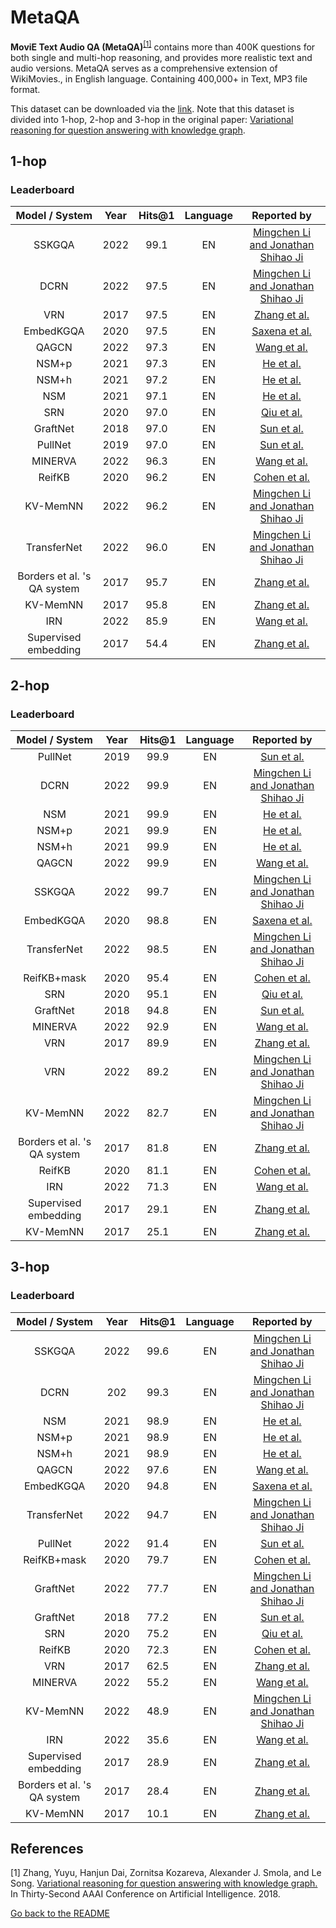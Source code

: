 # MetaQA 

**MoviE Text Audio QA (MetaQA)**<sup>[[1]](#myfootnote1)</sup> contains more than 400K questions for both single and multi-hop reasoning, and provides more realistic text and audio versions. MetaQA serves as a comprehensive extension of WikiMovies., in English language. Containing 400,000+ in Text, MP3 file format.

This dataset can be downloaded via the [link](https://github.com/yuyuz/MetaQA).
Note that this dataset is divided into 1-hop, 2-hop and 3-hop in the original paper: [Variational reasoning for question answering with knowledge graph](https://arxiv.org/pdf/1709.04071.pdf).

## 1-hop

### Leaderboard

|       Model / System        | Year | Hits@1 |Language|                                Reported by                                 |
|:---------------------------:|:----:|:------:|:------:|:--------------------------------------------------------------------------:|
|           SSKGQA            | 2022 |  99.1  |   EN   | [Mingchen Li and Jonathan Shihao Ji](https://arxiv.org/pdf/2204.10194.pdf) |
|            DCRN             | 2022 |  97.5  |   EN   | [Mingchen Li and Jonathan Shihao Ji](https://arxiv.org/pdf/2204.10194.pdf) |
|             VRN             | 2017 |  97.5  |   EN   |            [Zhang et al.](https://arxiv.org/pdf/1709.04071.pdf)            |
|          EmbedKGQA          | 2020 |  97.5  |   EN   |      [Saxena et al.](https://aclanthology.org/2020.acl-main.412.pdf)       |
|            QAGCN            | 2022 |  97.3  |   EN   |            [Wang et al.](https://arxiv.org/pdf/2206.01818.pdf)             |
|            NSM+p            | 2021 |  97.3  |   EN   |            [He et al.](https://arxiv.org/pdf/2101.03737.pdf)             |
|            NSM+h            | 2021 |  97.2  |   EN   |            [He et al.](https://arxiv.org/pdf/2101.03737.pdf)             |
|             NSM             | 2021 |  97.1  |   EN   |              [He et al.](https://arxiv.org/pdf/2101.03737.pdf)              |
|             SRN             | 2020 |  97.0  |   EN   |        [Qiu et al.](https://dl.acm.org/doi/10.1145/3336191.3371812)        |
|          GraftNet           | 2018 |  97.0  |   EN   |            [Sun et al.](https://aclanthology.org/D18-1455.pdf)             |
|           PullNet           | 2019 |  97.0  |   EN   |             [Sun et al.](https://arxiv.org/pdf/1904.09537.pdf)             |
|           MINERVA           | 2022 |  96.3  |   EN   |            [Wang et al.](https://arxiv.org/pdf/2206.01818.pdf)             |
|           ReifKB            | 2020 |  96.2  |   EN   |            [Cohen et al.](https://arxiv.org/pdf/2002.06115.pdf)            |
|          KV-MemNN           | 2022 |  96.2  |   EN   | [Mingchen Li and Jonathan Shihao Ji](https://arxiv.org/pdf/2204.10194.pdf) |
|         TransferNet         | 2022 |  96.0  |   EN   | [Mingchen Li and Jonathan Shihao Ji](https://arxiv.org/pdf/2204.10194.pdf) |
| Borders et al. 's QA system | 2017 |  95.7  |  EN    |            [Zhang et al.](https://arxiv.org/pdf/1709.04071.pdf)            |
|          KV-MemNN           | 2017 |  95.8  |  EN    |            [Zhang et al.](https://arxiv.org/pdf/1709.04071.pdf)            |
|             IRN             | 2022 |  85.9  |   EN   |            [Wang et al.](https://arxiv.org/pdf/2206.01818.pdf)             |
|    Supervised embedding     | 2017 |  54.4  |  EN    |            [Zhang et al.](https://arxiv.org/pdf/1709.04071.pdf)            |

## 2-hop

### Leaderboard

|       Model / System        | Year | Hits@1 |Language|                                       Reported by                                       |
|:---------------------------:|:----:|:------:|:------:|:---------------------------------------------------------------------------------------:|
|           PullNet           | 2019 |  99.9  | EN  |       [Sun et al.](https://arxiv.org/pdf/1904.09537.pdf)        |
|            DCRN             | 2022 |  99.9  | EN  |       [Mingchen Li and Jonathan Shihao Ji](https://arxiv.org/pdf/2204.10194.pdf)        |
|             NSM             | 2021 |  99.9  |   EN   |              [He et al.](https://arxiv.org/pdf/2101.03737.pdf)              |
|            NSM+p            | 2021 |  99.9  |   EN   |              [He et al.](https://arxiv.org/pdf/2101.03737.pdf)              |
|            NSM+h            | 2021 |  99.9  |   EN   |              [He et al.](https://arxiv.org/pdf/2101.03737.pdf)              |
|            QAGCN            | 2022 |  99.9  | EN  |                   [Wang et al.](https://arxiv.org/pdf/2206.01818.pdf)                   |
|           SSKGQA            | 2022 |  99.7  | EN  |       [Mingchen Li and Jonathan Shihao Ji](https://arxiv.org/pdf/2204.10194.pdf)        |
|          EmbedKGQA          | 2020 |  98.8  | EN  |       [Saxena et al.](https://aclanthology.org/2020.acl-main.412.pdf)        |
|         TransferNet         | 2022 |  98.5  | EN  |       [Mingchen Li and Jonathan Shihao Ji](https://arxiv.org/pdf/2204.10194.pdf)        |
|         ReifKB+mask         | 2020 |  95.4  |   EN   |              [Cohen et al.](https://arxiv.org/pdf/2002.06115.pdf)              |
|             SRN             | 2020 |  95.1  | EN  |                   [Qiu et al.](https://dl.acm.org/doi/10.1145/3336191.3371812)                   |
|          GraftNet           | 2018 |  94.8  | EN  |       [Sun et al.](https://aclanthology.org/D18-1455.pdf)         |
|           MINERVA           | 2022 |  92.9  | EN  |                   [Wang et al.](https://arxiv.org/pdf/2206.01818.pdf)                   |
|             VRN             | 2017 |  89.9  | EN  |                  [Zhang et al.](https://arxiv.org/pdf/1709.04071.pdf)                   |
|             VRN             | 2022 |  89.2  | EN  |       [Mingchen Li and Jonathan Shihao Ji](https://arxiv.org/pdf/2204.10194.pdf)        |
|          KV-MemNN           | 2022 |  82.7  | EN  |       [Mingchen Li and Jonathan Shihao Ji](https://arxiv.org/pdf/2204.10194.pdf)        |
| Borders et al. 's QA system | 2017 |  81.8  | EN  |            [Zhang et al.](https://arxiv.org/pdf/1709.04071.pdf)          |
|           ReifKB            | 2020 |  81.1  |   EN   |              [Cohen et al.](https://arxiv.org/pdf/2002.06115.pdf)              |
|             IRN             | 2022 |  71.3  | EN  |                   [Wang et al.](https://arxiv.org/pdf/2206.01818.pdf)                   |
|    Supervised embedding     | 2017 |  29.1  |  EN    |             [Zhang et al.](https://arxiv.org/pdf/1709.04071.pdf)           |
|          KV-MemNN           | 2017 |  25.1  | EN  |        [Zhang et al.](https://arxiv.org/pdf/1709.04071.pdf)        |


## 3-hop

### Leaderboard

|       Model / System        | Year | Hits@1 |Language|                                Reported by                                 |
|:---------------------------:|:----:|:------:|:------:|:--------------------------------------------------------------------------:|
|           SSKGQA            | 2022 |  99.6  | EN  | [Mingchen Li and Jonathan Shihao Ji](https://arxiv.org/pdf/2204.10194.pdf) |
|            DCRN             | 202  |  99.3  | EN  | [Mingchen Li and Jonathan Shihao Ji](https://arxiv.org/pdf/2204.10194.pdf) |
|             NSM             | 2021 |  98.9  |   EN   |              [He et al.](https://arxiv.org/pdf/2101.03737.pdf)              |
|            NSM+p            | 2021 |  98.9  |   EN   |              [He et al.](https://arxiv.org/pdf/2101.03737.pdf)              |
|            NSM+h            | 2021 |  98.9  |   EN   |              [He et al.](https://arxiv.org/pdf/2101.03737.pdf)              |
|            QAGCN            | 2022 |  97.6  | EN  |            [Wang et al.](https://arxiv.org/pdf/2206.01818.pdf)             |
|          EmbedKGQA          | 2020 |  94.8  | EN  | [Saxena et al.](https://aclanthology.org/2020.acl-main.412.pdf) |
|         TransferNet         | 2022 |  94.7  | EN  | [Mingchen Li and Jonathan Shihao Ji](https://arxiv.org/pdf/2204.10194.pdf) |
|           PullNet           | 2022 |  91.4  | EN  | [Sun et al.](https://arxiv.org/pdf/1904.09537.pdf)  |
|         ReifKB+mask         | 2020 |  79.7  |   EN   |              [Cohen et al.](https://arxiv.org/pdf/2002.06115.pdf)              |
|          GraftNet           | 2022 |  77.7  | EN  | [Mingchen Li and Jonathan Shihao Ji](https://arxiv.org/pdf/2204.10194.pdf) |
|          GraftNet           | 2018 |  77.2  | EN  | [Sun et al.](https://aclanthology.org/D18-1455.pdf) |
|             SRN             | 2020 |  75.2  | EN  |           [Qiu et al.](https://dl.acm.org/doi/10.1145/3336191.3371812)            |
|           ReifKB            | 2020 |  72.3  |   EN   |              [Cohen et al.](https://arxiv.org/pdf/2002.06115.pdf)              |
|             VRN             | 2017 |  62.5  | EN  |            [Zhang et al.](https://arxiv.org/pdf/1709.04071.pdf)            |
|           MINERVA           | 2022 |  55.2  | EN  |            [Wang et al.](https://arxiv.org/pdf/2206.01818.pdf)             |
|          KV-MemNN           | 2022 |  48.9  | EN  | [Mingchen Li and Jonathan Shihao Ji](https://arxiv.org/pdf/2204.10194.pdf) |
|             IRN             | 2022 |  35.6  | EN  |            [Wang et al.](https://arxiv.org/pdf/2206.01818.pdf)             |
|    Supervised embedding     | 2017 |  28.9  |  EN    |             [Zhang et al.](https://arxiv.org/pdf/1709.04071.pdf)           |
| Borders et al. 's QA system | 2017 |  28.4  | EN  |            [Zhang et al.](https://arxiv.org/pdf/1709.04071.pdf)            |
|          KV-MemNN           | 2017 |  10.1  | EN  |            [Zhang et al.](https://arxiv.org/pdf/1709.04071.pdf)            |

## References 
<a name="myfootnote1">[1]</a> Zhang, Yuyu, Hanjun Dai, Zornitsa Kozareva, Alexander J. Smola, and Le Song. [Variational reasoning for question answering with knowledge graph.](https://arxiv.org/pdf/1709.04071.pdf) In Thirty-Second AAAI Conference on Artificial Intelligence. 2018.




[Go back to the README](../README.md)

